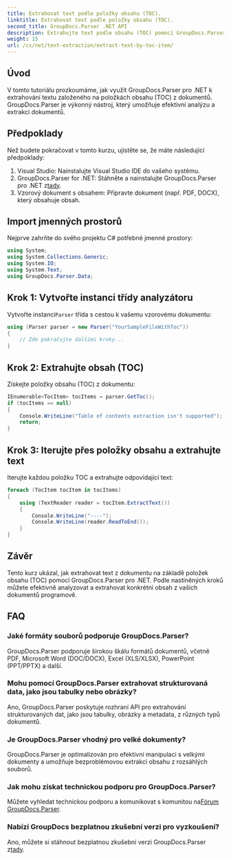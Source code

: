 ```yaml
---
title: Extrahovat text podle položky obsahu (TOC).
linktitle: Extrahovat text podle položky obsahu (TOC).
second_title: GroupDocs.Parser .NET API
description: Extrahujte text podle obsahu (TOC) pomocí GroupDocs.Parser for .NET. Naučte se efektivní techniky analýzy dokumentů pro extrakci strukturovaných dat.
weight: 15
url: /cs/net/text-extraction/extract-text-by-toc-item/
---
```

## Úvod
V tomto tutoriálu prozkoumáme, jak využít GroupDocs.Parser pro .NET k extrahování textu založeného na položkách obsahu (TOC) z dokumentů. GroupDocs.Parser je výkonný nástroj, který umožňuje efektivní analýzu a extrakci dokumentů.
## Předpoklady
Než budete pokračovat v tomto kurzu, ujistěte se, že máte následující předpoklady:
1. Visual Studio: Nainstalujte Visual Studio IDE do vašeho systému.
2.  GroupDocs.Parser for .NET: Stáhněte a nainstalujte GroupDocs.Parser pro .NET z[tady](https://releases.groupdocs.com/parser/net/).
3. Vzorový dokument s obsahem: Připravte dokument (např. PDF, DOCX), který obsahuje obsah.

## Import jmenných prostorů
Nejprve zahrňte do svého projektu C# potřebné jmenné prostory:
```csharp
using System;
using System.Collections.Generic;
using System.IO;
using System.Text;
using GroupDocs.Parser.Data;
```
## Krok 1: Vytvořte instanci třídy analyzátoru
 Vytvořte instanci`Parser` třída s cestou k vašemu vzorovému dokumentu:
```csharp
using (Parser parser = new Parser("YourSampleFileWithToc"))
{
    // Zde pokračujte dalšími kroky...
}
```
## Krok 2: Extrahujte obsah (TOC)
Získejte položky obsahu (TOC) z dokumentu:
```csharp
IEnumerable<TocItem> tocItems = parser.GetToc();
if (tocItems == null)
{
    Console.WriteLine("Table of contents extraction isn't supported");
    return;
}
```
## Krok 3: Iterujte přes položky obsahu a extrahujte text
Iterujte každou položku TOC a extrahujte odpovídající text:
```csharp
foreach (TocItem tocItem in tocItems)
{
    using (TextReader reader = tocItem.ExtractText())
    {
        Console.WriteLine("----");
        Console.WriteLine(reader.ReadToEnd());
    }
}
```

## Závěr
Tento kurz ukázal, jak extrahovat text z dokumentu na základě položek obsahu (TOC) pomocí GroupDocs.Parser pro .NET. Podle nastíněných kroků můžete efektivně analyzovat a extrahovat konkrétní obsah z vašich dokumentů programově.

## FAQ
### Jaké formáty souborů podporuje GroupDocs.Parser?
GroupDocs.Parser podporuje širokou škálu formátů dokumentů, včetně PDF, Microsoft Word (DOC/DOCX), Excel (XLS/XLSX), PowerPoint (PPT/PPTX) a další.
### Mohu pomocí GroupDocs.Parser extrahovat strukturovaná data, jako jsou tabulky nebo obrázky?
Ano, GroupDocs.Parser poskytuje rozhraní API pro extrahování strukturovaných dat, jako jsou tabulky, obrázky a metadata, z různých typů dokumentů.
### Je GroupDocs.Parser vhodný pro velké dokumenty?
GroupDocs.Parser je optimalizován pro efektivní manipulaci s velkými dokumenty a umožňuje bezproblémovou extrakci obsahu z rozsáhlých souborů.
### Jak mohu získat technickou podporu pro GroupDocs.Parser?
 Můžete vyhledat technickou podporu a komunikovat s komunitou na[Fórum GroupDocs.Parser](https://forum.groupdocs.com/c/parser/17).
### Nabízí GroupDocs bezplatnou zkušební verzi pro vyzkoušení?
Ano, můžete si stáhnout bezplatnou zkušební verzi GroupDocs.Parser z[tady](https://releases.groupdocs.com/).